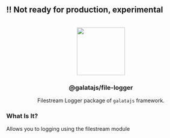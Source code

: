 
## !! Not ready for production, experimental

<p align="center">
<br>
<img src="https://avatars.githubusercontent.com/u/108695351?s=200&v=4" width="128" height="128">
</p>
<h3 align="center">@galatajs/file-logger</h3>
<p align="center">
  Filestream Logger package of <code>galatajs</code> framework. 
</p>

### What Is It?

Allows you to logging using the filestream module